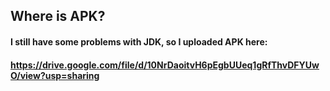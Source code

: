 ## Where is APK?

#### I still have some problems with JDK, so I uploaded APK here:
#### https://drive.google.com/file/d/10NrDaoitvH6pEgbUUeq1gRfThvDFYUwO/view?usp=sharing
